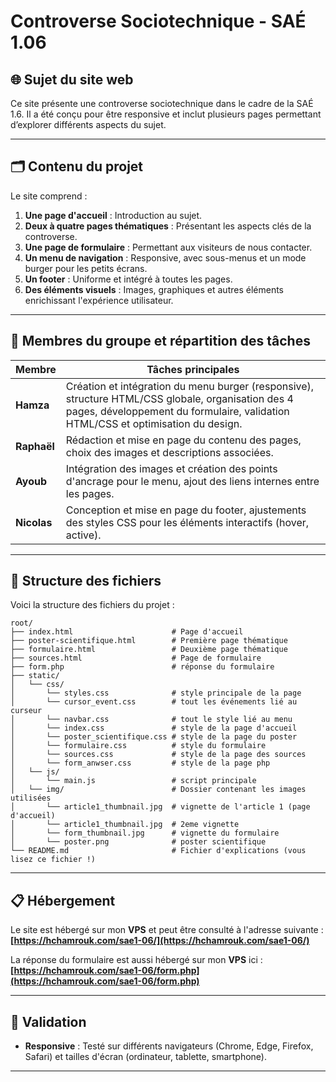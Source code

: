 # Controverse Sociotechnique - SAÉ 1.06

## 🌐 Sujet du site web
Ce site présente une controverse sociotechnique dans le cadre de la SAÉ 1.6. Il a été conçu pour être responsive et inclut plusieurs pages permettant d’explorer différents aspects du sujet.

---

## 🗂️ Contenu du projet
Le site comprend :
1. **Une page d'accueil** : Introduction au sujet.
2. **Deux à quatre pages thématiques** : Présentant les aspects clés de la controverse.
3. **Une page de formulaire** : Permettant aux visiteurs de nous contacter.
4. **Un menu de navigation** : Responsive, avec sous-menus et un mode burger pour les petits écrans.
5. **Un footer** : Uniforme et intégré à toutes les pages.
6. **Des éléments visuels** : Images, graphiques et autres éléments enrichissant l'expérience utilisateur.

---

## 👥 Membres du groupe et répartition des tâches

| Membre      | Tâches principales                                                                 |
|-------------|------------------------------------------------------------------------------------|
| **Hamza**   | Création et intégration du menu burger (responsive), structure HTML/CSS globale, organisation des 4 pages, développement du formulaire, validation HTML/CSS et optimisation du design. |
| **Raphaël** | Rédaction et mise en page du contenu des pages, choix des images et descriptions associées. |
| **Ayoub**   | Intégration des images et création des points d'ancrage pour le menu, ajout des liens internes entre les pages. |
| **Nicolas** | Conception et mise en page du footer, ajustements des styles CSS pour les éléments interactifs (hover, active). |

---

## 📂 Structure des fichiers

Voici la structure des fichiers du projet :

```
root/
├── index.html                      # Page d'accueil
├── poster-scientifique.html        # Première page thématique
├── formulaire.html                 # Deuxième page thématique
├── sources.html                    # Page de formulaire
├── form.php                        # réponse du formulaire
├── static/
│   └── css/
│       └── styles.css              # style principale de la page
│       └── cursor_event.css        # tout les événements lié au curseur
│       └── navbar.css              # tout le style lié au menu
│       └── index.css               # style de la page d'accueil
│       └── poster_scientifique.css # style de la page du poster
│       └── formulaire.css          # style du formulaire
│       └── sources.css             # style de la page des sources
│       └── form_anwser.css         # style de la page php
│   └── js/
│       └── main.js                 # script principale
│   └── img/                        # Dossier contenant les images utilisées
│       └── article1_thumbnail.jpg  # vignette de l'article 1 (page d'accueil)
│       └── article1_thumbnail.jpg  # 2eme vignette
│       └── form_thumbnail.jpg      # vignette du formulaire
│       └── poster.png              # poster scientifique
└── README.md                       # Fichier d'explications (vous lisez ce fichier !)
```

---

## 📋 Hébergement

Le site est hébergé sur mon **VPS** et peut être consulté à l'adresse suivante :  
**[https://hchamrouk.com/sae1-06/](https://hchamrouk.com/sae1-06/)**

La réponse du formulaire est aussi hébergé sur mon **VPS** ici :
**[https://hchamrouk.com/sae1-06/form.php](https://hchamrouk.com/sae1-06/form.php)**

---

## 📑 Validation
- **Responsive** : Testé sur différents navigateurs (Chrome, Edge, Firefox, Safari) et tailles d'écran (ordinateur, tablette, smartphone).

---
